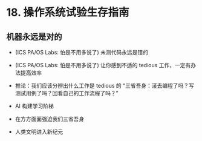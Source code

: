 # 18. 操作系统试验生存指南

## 机器永远是对的
* (ICS PA/OS Labs: 怕是不用多说了)
未测代码永远是错的
* (ICS PA/OS Labs: 怕是不用多说了)
让你感到不适的 tedious 工作，一定有办法提高效率
* 推论：我们应该分辨出什么工作是 tedious 的
“三省吾身：滚去编程了吗？写测试用例了吗？回看自己的工作流程了吗？”

* AI 构建学习阶梯
* 在方方面面强迫我们三省吾身
* 人类文明进入新纪元